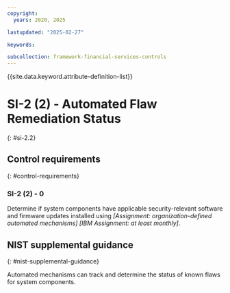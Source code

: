 ```yaml
---
copyright:
  years: 2020, 2025

lastupdated: "2025-02-27"

keywords:

subcollection: framework-financial-services-controls
---
```


{{site.data.keyword.attribute-definition-list}}

# SI-2 (2) -  Automated Flaw Remediation Status
{: #si-2.2}

## Control requirements
{: #control-requirements}



### SI-2 (2) - 0


Determine if system components have applicable security-relevant software and firmware updates installed using _[Assignment: organization-defined automated mechanisms]_ _[IBM Assignment: at least monthly]_.












## NIST supplemental guidance
{: #nist-supplemental-guidance}

Automated mechanisms can track and determine the status of known flaws for system components.
